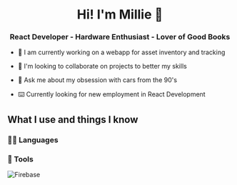 <h1 align='center'>Hi! I'm Millie 🚀</h1>
<h3 align='center'>React Developer - Hardware Enthusiast - Lover of Good Books </h3>

- 🔭 I am currently working on a webapp for asset inventory and tracking
  
- 👭 I'm looking to collaborate on projects to better my skills

- 🚗 Ask me about my obsession with cars from the 90's

- ⌨️ Currently looking for new employment in React Development


## What I use and things I know

### 👩‍💻 Languages



### 🧰 Tools

![Firebase](https://img.shields.io/badge/firebase-a08021?style=for-the-badge&logo=firebase&logoColor=ffcd34)
